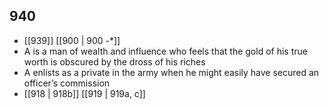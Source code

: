 ## 940
- [[939]] [[900 | 900 -*]] 
- A is a man of wealth and influence who feels that the gold of his true worth is obscured by the dross of his riches
- A enlists as a private in the army when he might easily have secured an officer’s commission
- [[918 | 918b]] [[919 | 919a, c]] 

